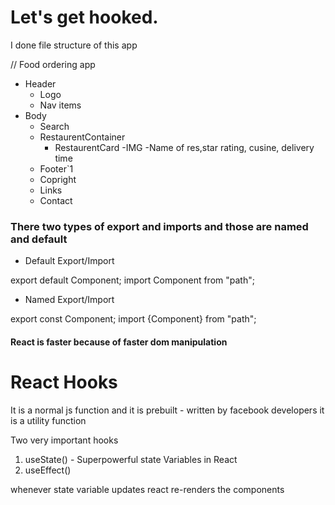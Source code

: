 # Let's get hooked.

I done file structure of this app

// Food ordering app

- Header
  - Logo
  - Nav items
- Body
  - Search
  - RestaurentContainer
    - RestaurentCard
      -IMG
      -Name of res,star rating, cusine, delivery time
  * Footer`1
  - Copright
  - Links
  - Contact

### There two types of export and imports and those are named and default

- Default Export/Import

export default Component;
import Component from "path";

- Named Export/Import

export const Component;
import {Component} from "path";

#### React is faster because of faster dom manipulation

# React Hooks

It is a normal js function and it is prebuilt - written by facebook developers
it is a utility function

Two very important hooks

1. useState() - Superpowerful state Variables in React
2. useEffect()

whenever state variable updates react re-renders the components
